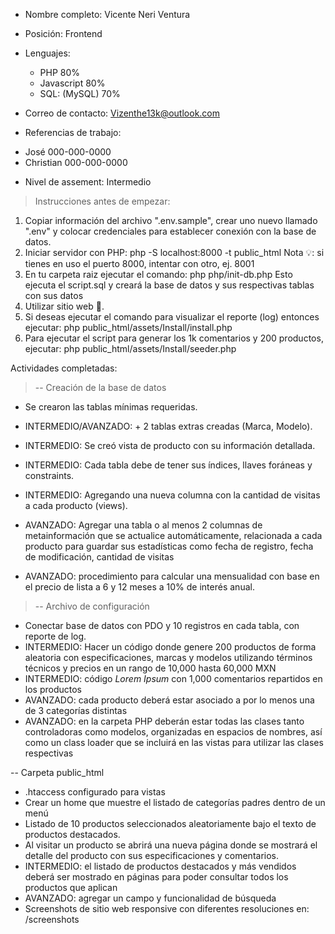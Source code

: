 * Nombre completo: Vicente Neri Ventura
* Posición: Frontend

* Lenguajes:
    - PHP 80%
    - Javascript 80%
    - SQL: (MySQL) 70%

* Correo de contacto: Vizenthe13k@outlook.com

* Referencias de trabajo:
- José 000-000-0000
- Christian 000-000-0000

* Nivel de assement: Intermedio

> Instrucciones antes de empezar:
1. Copiar información del archivo ".env.sample", crear uno nuevo llamado ".env" y colocar credenciales para establecer conexión con la base de datos.
2. Iniciar servidor con PHP: php -S localhost:8000 -t public_html
Nota 💡: si tienes en uso el puerto 8000, intentar con otro, ej. 8001
3. En tu carpeta raiz ejecutar el comando: php php/init-db.php
Esto ejecuta el script.sql y creará la base de datos y sus respectivas tablas con sus datos
4. Utilizar sitio web 🎉.
5. Si deseas ejecutar el comando para visualizar el reporte (log) entonces ejecutar: php public_html/assets/Install/install.php
6. Para ejecutar el script para generar los 1k comentarios y 200 productos, ejecutar: php public_html/assets/Install/seeder.php


Actividades completadas:

> -- Creación de la base de datos
- Se crearon las tablas mínimas requeridas.
- INTERMEDIO/AVANZADO: + 2 tablas extras creadas (Marca, Modelo).
- INTERMEDIO: Se creó vista de producto con su información detallada.
- INTERMEDIO: Cada tabla debe de tener sus índices, llaves foráneas y constraints.
- INTERMEDIO: Agregando una nueva columna con la cantidad de visitas a cada producto (views).

- AVANZADO: Agregar una tabla o al menos 2 columnas de metainformación que se actualice automáticamente, relacionada a cada producto para guardar sus estadísticas como fecha de registro, fecha de modificación, cantidad de visitas
- AVANZADO: procedimiento para calcular una mensualidad con base en el precio de lista a 6 y 12 meses a 10% de interés anual.

> -- Archivo de configuración
- Conectar base de datos con PDO y 10 registros en cada tabla, con reporte de log.
- INTERMEDIO: Hacer un código donde genere 200 productos de forma aleatoria con especificaciones, marcas y modelos utilizando términos técnicos y precios en un rango de 10,000 hasta 60,000 MXN
- INTERMEDIO: código _Lorem Ipsum_ con 1,000 comentarios repartidos en los productos
- AVANZADO: cada producto deberá estar asociado a por lo menos una de 3 categorías distintas
- AVANZADO: en la carpeta PHP deberán estar todas las clases tanto controladoras como modelos, organizadas en espacios de nombres, así como un class loader que se incluirá en las vistas para utilizar las clases respectivas

-- Carpeta public_html
- .htaccess configurado para vistas
- Crear un home que muestre el listado de categorías padres dentro de un menú
- Listado de 10 productos seleccionados aleatoriamente bajo el texto de productos destacados.
- Al visitar un producto se abrirá una nueva página donde se mostrará el detalle del producto con sus especificaciones y comentarios.
- INTERMEDIO: el listado de productos destacados y más vendidos deberá ser mostrado en páginas para poder consultar todos los productos que aplican
- AVANZADO: agregar un campo y funcionalidad de búsqueda
- Screenshots de sitio web responsive con diferentes resoluciones en: /screenshots
